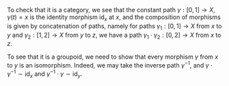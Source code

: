 To check that it is a category, we see that the constant path $\gamma: [0, 1] \to X$, $\gamma(t) = x$ is the identity morphism $\mathrm{id}_x$ at $x$, and the composition of morphisms is given by concatenation of paths, namely for paths $\gamma_1: [0, 1] \to X$ from $x$ to $y$ and $\gamma_2: [1, 2] \to X$ from $y$ to $z$, we have a path $\gamma_1 \cdot \gamma_2: [0, 2] \to X$ from $x$ to $z$.

To see that it is a groupoid, we need to show that every morphism $\gamma$ from $x$ to $y$ is an isomorphism. Indeed, we may take the inverse path $\gamma^{-1}$, and $\gamma \cdot \gamma^{-1} \sim \mathrm{id}_{x}$ and $\gamma^{-1} \cdot \gamma \sim \mathrm{id}_{y}$.
